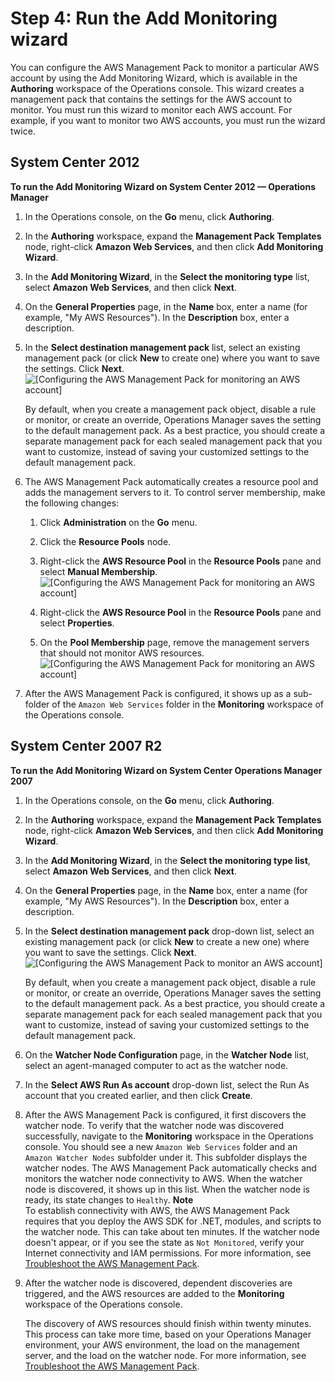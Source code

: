 # Step 4: Run the Add Monitoring wizard<a name="RunAddMonitoringWizard"></a>

You can configure the AWS Management Pack to monitor a particular AWS account by using the Add Monitoring Wizard, which is available in the **Authoring** workspace of the Operations console\. This wizard creates a management pack that contains the settings for the AWS account to monitor\. You must run this wizard to monitor each AWS account\. For example, if you want to monitor two AWS accounts, you must run the wizard twice\.

## System Center 2012<a name="add-monitoring-2012"></a>

**To run the Add Monitoring Wizard on System Center 2012 — Operations Manager**

1. In the Operations console, on the **Go** menu, click **Authoring**\.

1. In the **Authoring** workspace, expand the **Management Pack Templates** node, right\-click **Amazon Web Services**, and then click **Add Monitoring Wizard**\.

1. In the **Add Monitoring Wizard**, in the **Select the monitoring type** list, select **Amazon Web Services**, and then click **Next**\.

1. On the **General Properties** page, in the **Name** box, enter a name \(for example, "My AWS Resources"\)\. In the **Description** box, enter a description\. 

1. In the **Select destination management pack** list, select an existing management pack \(or click **New** to create one\) where you want to save the settings\. Click **Next**\.  
![\[Configuring the AWS Management Pack for monitoring an AWS account\]](http://docs.aws.amazon.com/AWSEC2/latest/WindowsGuide/images/AddMonitoringWizard-Step2-b.png)

   By default, when you create a management pack object, disable a rule or monitor, or create an override, Operations Manager saves the setting to the default management pack\. As a best practice, you should create a separate management pack for each sealed management pack that you want to customize, instead of saving your customized settings to the default management pack\.

1. The AWS Management Pack automatically creates a resource pool and adds the management servers to it\. To control server membership, make the following changes:

   1. Click **Administration** on the **Go** menu\.

   1. Click the **Resource Pools** node\.

   1. Right\-click the **AWS Resource Pool** in the **Resource Pools** pane and select **Manual Membership**\.  
![\[Configuring the AWS Management Pack for monitoring an AWS account\]](http://docs.aws.amazon.com/AWSEC2/latest/WindowsGuide/images/ResourcePool-ManualMembership.png)

   1. Right\-click the **AWS Resource Pool** in the **Resource Pools** pane and select **Properties**\.

   1. On the **Pool Membership** page, remove the management servers that should not monitor AWS resources\.  
![\[Configuring the AWS Management Pack for monitoring an AWS account\]](http://docs.aws.amazon.com/AWSEC2/latest/WindowsGuide/images/ResourcePool-MemberServers.png)

1. After the AWS Management Pack is configured, it shows up as a sub\-folder of the `Amazon Web Services` folder in the **Monitoring** workspace of the Operations console\.

## System Center 2007 R2<a name="add-monitoring-2007"></a>

**To run the Add Monitoring Wizard on System Center Operations Manager 2007**

1. In the Operations console, on the **Go** menu, click **Authoring**\.

1. In the **Authoring** workspace, expand the **Management Pack Templates** node, right\-click **Amazon Web Services**, and then click **Add Monitoring Wizard**\.

1. In the **Add Monitoring Wizard**, in the **Select the monitoring type list**, select **Amazon Web Services**, and then click **Next**\.

1. On the **General Properties** page, in the **Name** box, enter a name \(for example, "My AWS Resources"\)\. In the **Description** box, enter a description\. 

1. In the **Select destination management pack** drop\-down list, select an existing management pack \(or click **New** to create a new one\) where you want to save the settings\. Click **Next**\.  
![\[Configuring the AWS Management Pack to monitor an AWS account\]](http://docs.aws.amazon.com/AWSEC2/latest/WindowsGuide/images/monitor_aws_account.png)

   By default, when you create a management pack object, disable a rule or monitor, or create an override, Operations Manager saves the setting to the default management pack\. As a best practice, you should create a separate management pack for each sealed management pack that you want to customize, instead of saving your customized settings to the default management pack\.

1. On the **Watcher Node Configuration** page, in the **Watcher Node** list, select an agent\-managed computer to act as the watcher node\.

1. In the **Select AWS Run As account** drop\-down list, select the Run As account that you created earlier, and then click **Create**\.

1. After the AWS Management Pack is configured, it first discovers the watcher node\. To verify that the watcher node was discovered successfully, navigate to the **Monitoring** workspace in the Operations console\. You should see a new `Amazon Web Services` folder and an `Amazon Watcher Nodes` subfolder under it\. This subfolder displays the watcher nodes\. The AWS Management Pack automatically checks and monitors the watcher node connectivity to AWS\. When the watcher node is discovered, it shows up in this list\. When the watcher node is ready, its state changes to `Healthy`\.
**Note**  
To establish connectivity with AWS, the AWS Management Pack requires that you deploy the AWS SDK for \.NET, modules, and scripts to the watcher node\. This can take about ten minutes\. If the watcher node doesn't appear, or if you see the state as `Not Monitored`, verify your Internet connectivity and IAM permissions\. For more information, see [Troubleshoot the AWS Management Pack](TroubleshootingAWSmp.md)\.

1. After the watcher node is discovered, dependent discoveries are triggered, and the AWS resources are added to the **Monitoring** workspace of the Operations console\.

   The discovery of AWS resources should finish within twenty minutes\. This process can take more time, based on your Operations Manager environment, your AWS environment, the load on the management server, and the load on the watcher node\. For more information, see [Troubleshoot the AWS Management Pack](TroubleshootingAWSmp.md)\.